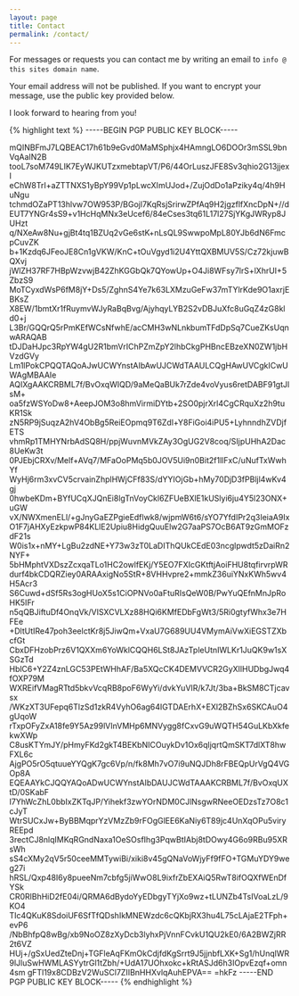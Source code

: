 ```yaml
---
layout: page
title: Contact
permalink: /contact/
---
```


For messages or requests you can contact me by writing an email to `info @ this sites domain name`.

Your email address will not be published. If you want to encrypt your message, use the public key provided below.  

I look forward to hearing from you!

{% highlight text %}
-----BEGIN PGP PUBLIC KEY BLOCK-----

mQINBFmJ7LQBEAC17h61b9eGvd0MaMSphjx4HAmngLO6DOOr3mSSL9bnVqAaIN2B
tooL7soM749LIK7EyWJKUTzxmebtapVT/P6/44OrLuszJFE8Sv3qhio2G13jjexI
eChW8TrI+aZTTNXS1yBpY99Vp1pLwcXImUJod+/ZujOdDo1aPziky4q/4h9HuNgu
tchmdOZaPT13hlvw7OW953P/BGojl7KqRsjSrirwZPfAq9H2jgzflfXncDpN+//d
EUT7YNGr4sS9+v1HcHqMNx3eUcef6/84eCses3tq61L17l27SjYKgJWRyp8JUHzt
q/NXeAw8Nu+gjBt4tq1BZUq2vGe6stK+nLsQL9SwwpoMpL80YJb6dN6FmcpCuvZK
b+1Kzdq6JFeoJE8Cn1gVKW/KnC+tOuVgyd1i2U4YttQXBMUV5S/Cz72kjuwBQXvj
jWlZH37RF7HBpWzvwjB42ZhKGGbQk7QYowUp+O4Ji8WFsy7lrS+lXhrUI+5ZbzS9
MoTCyxdWsP6fM8jY+Ds5/ZghnS4Ye7k63LXMzuGeFw37mTYlrKde9O1axrjEBKsZ
X8EW/1bmtXr1fRuymvWJyRaBqBvg/AjyhqyLYB2S2vDBJuXfc8uGqZ4zG8kld0+j
L3Br/GQQrQ5rPmKEfWCsNfwhE/acCMH3wNLnkbumTFdDpSq7CueZKsUqnwARAQAB
tDJDaHJpc3RpYW4gU2R1bmVrIChPZmZpY2lhbCkgPHBncEBzeXN0ZW1jbHVzdGVy
Lm1lPokCPQQTAQoAJwUCWYnstAIbAwUJCWdTAAULCQgHAwUVCgkICwUWAgMBAAIe
AQIXgAAKCRBML7f/BvOxqWIQD/9aMeQaBUk7rZde4voVyus6retDABF91gtJlsM+
oa5fzWSYoDw8+AeepJOM3o8hmVirmiDYtb+2SO0pjrXrl4CgCRquXz2h9tuKR1Sk
zN5RP9jSuqzA2hV4ObBg5ReiEOpmq9T6Zdl+Y8FiGoi4iPU5+LyhnndhZVDjfETS
vhmRp1TMHYNrbAdSQ8H/ppjWuvnMVkZAy3OgUG2V8coq/SIjpUHhA2Dac8UeKw3t
0PJEbjCRXv/Melf+AVq7/MFaOoPMq5b0JOV5Ui9n0Bit2f1llFxC/uNufTxWwhYf
WyHj6rm3xvCV5crvainZhplHWjCFf83S/dYYIOjGb+hMy70DjD3fPBljl4wKv4gj
0hwbeKDm+BYfUCqXJQnEi8lgTnVoyCkl6ZFUeBXlE1kUSlyi6ju4Y5l23ONX+uGW
vX/NWXmenELl/+gJnyGaEZPgieEdflwk8/wjpmW6t6/sYO7YfdIPr2q3IeiaA9Ix
O1F7jAHXyEzkpwP84KLlE2Upiu8HidgQuuElw2G7aaPS7OcB6AT9zGmMOFzdF21s
W0is1x+nMY+LgBu2zdNE+Y73w3zT0LaDIThQUkCEdE03ncglpwdt5zDaiRn2NYF+
5bHMphtVXDszZcxqaTLo1HC2owlfEKj/Y5EO7FXIcGKtftjAoiFHU8tqfirvrpWR
durf4bkCDQRZiey0ARAAxigNo5StR+8VHHvpre2+mmkZ36uiYNxKWh5wv4H5Acr3
S6Cuwd+dSf5Rs3ogHUoX5s1CiOPNVo0aFtuRIsQeW0B/PwYuQEfnMnJpRoHK5IFr
n5qQBJiftuDf4OnqVk/VISXCVLXz88HQi6KMfEDbFgWt3/5Ri0gtyfWhx3e7HFEe
+DltUtIRe47poh3eelctKr8j5JiwQm+VxaU7G689UU4VMymAiVwXiEGSTZXbcfGt
CbxDFHzobPrz6V1QXXm6YoWklCQQH6LSt8JAzTpleUtnIWLKr1JuQK9w1sXSGzTd
HblC6+Y2Z4znLGC53PEtWHhAF/Ba5XQcCK4DEMVVCR2GyXIlHUDbgJwq4fOXP79M
WXREifVMagRTtd5bkvVcqRB8poF6WyYi/dvkYuVIR/k7Jt/3ba+BkSM8CTjcavsx
/WKzXT3UFepq6TlzSd1zkR4VyhO6ag64IGTDAErhX+EXl2BZhSx6SKCAuO4gUqoW
rTxpOFyZxA18fe9Y5Az99lVInVMHp6MNVygg8fCxvG9uWQTH54GuLKbXkfekwXWp
C8usKTYmJY/pHmyFKd2gkT4BEKbNICOuykDv1Ox6qljqrtQmSKT7dlXT8hwFXL6c
AjgPO5rO5qtuueYYQgK7gc6Vp/n/fk8Mh7vO7i9uNQJDh8rFBEQpUrVgQ4VGOp8A
EQEAAYkCJQQYAQoADwUCWYnstAIbDAUJCWdTAAAKCRBML7f/BvOxqUXtD/0SKabF
I7YhWcZhL0bbIxZKTqJP/Yihekf3zwYOrNDM0CJlNsgwRNeeOEDzsTz7O8c1cJyT
WtrSUCxJw+ByBBMqprYzVMzZb9rFOgGlEE6KaNiy6T89jc4UnXqOPu5viryREEpd
3rectCJ8nlqIMKqRGndNaxa1OeSOsfIhg3PqwBtIAbj8tDOwy4G6o9RBu95XRsWh
sS4cXMy2qV5r50ceeMMTywiBi/xiki8v45gQNaVoWjyFf9fFO+TGMuYDY9weg27i
hRSL/Qxp48I6y8pueeNm7cbfg5jiWwO8L9ixfrZbEXAiQ5RwT8ifOQXfWEnDfYSk
CR0RlBhHiD2fE04i/QRMA6dBydoYyEDbgyTYjXo9wz+tLUNZb4TsIVoaLzL/9KO4
TIc4QKuK8SdoiUF6SfTfQDshIkMNEWzdc6cQKbjRX3hu4L75cLAjaE2TFph+evP6
/NbBhfpQ8wBg/xb9NoOZ8zXyDcb3lyhxPjVnnFCvkU1QU2kE0/6A2BWZjRR2t6VZ
HUj+/gSxUedZteDnj+TGFleAqFKmOkCdjfdKgSrrt9J5jjnbfLXK+Sg1/hUnqlWR
9lJluSwHWMLASYytrGl1tZbh/+UdA17UOhxokc+kRtASJd6h3IOpvEzqf+omn4sm
gFTl19x8CDBzV2WuSCl7ZIIBnHHXvlqAuhEPVA==
=hkFz
-----END PGP PUBLIC KEY BLOCK-----
{% endhighlight %}
